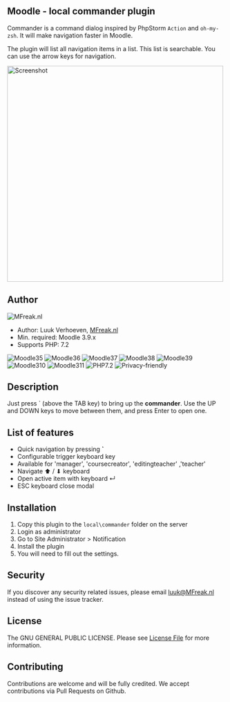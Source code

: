 ## Moodle - local commander plugin
Commander is a command dialog inspired by PhpStorm `Action` and `oh-my-zsh`. It will make navigation faster in Moodle. 

The plugin will list all navigation items in a list. This list is searchable. You can use the arrow keys for navigation.

<img src="https://moodle.org/pluginfile.php/50/local_plugins/plugin_screenshots/2037/2018-03-25_04-38-44.png" alt="Screenshot" style="width: 500px;"/>

## Author
![MFreak.nl](http://MFreak.nl/logo_small.png) 

* Author: Luuk Verhoeven, [MFreak.nl](https://MFreak.nl/)
* Min. required: Moodle 3.9.x
* Supports PHP: 7.2 

![Moodle35](https://img.shields.io/badge/moodle-3.5-brightgreen.svg)
![Moodle36](https://img.shields.io/badge/moodle-3.6-brightgreen.svg)
![Moodle37](https://img.shields.io/badge/moodle-3.7-brightgreen.svg)
![Moodle38](https://img.shields.io/badge/moodle-3.8-brightgreen.svg)
![Moodle39](https://img.shields.io/badge/moodle-3.9-brightgreen.svg)
![Moodle310](https://img.shields.io/badge/moodle-3.10-brightgreen.svg)
![Moodle311](https://img.shields.io/badge/moodle-3.11-brightgreen.svg)
![PHP7.2](https://img.shields.io/badge/PHP-7.2-brightgreen.svg)
![Privacy-friendly](https://img.shields.io/badge/Privacy-friendly-brightgreen.svg)

## Description

Just press ` (above the TAB key) to bring up the **commander**. Use the UP and DOWN keys to move between them, and press Enter to open one.

## List of features
- Quick navigation by pressing **`**
- Configurable trigger keyboard key
- Available for 'manager', 'coursecreator', 'editingteacher' ,'teacher'
- Navigate ⬆ / ⬇ keyboard
- Open active item with keyboard ↵ 
- ESC keyboard close modal

## Installation
1.  Copy this plugin to the `local\commander` folder on the server
2.  Login as administrator
3.  Go to Site Administrator > Notification
4.  Install the plugin
5.  You will need to fill out the settings.

## Security

If you discover any security related issues, please email [luuk@MFreak.nl](mailto:luuk@MFreak.nl) instead of using the issue tracker.

## License

The GNU GENERAL PUBLIC LICENSE. Please see [License File](LICENSE) for more information.

## Contributing

Contributions are welcome and will be fully credited. We accept contributions via Pull Requests on Github.
